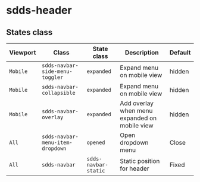 # sdds-header

## States class

| Viewport | Class                            | State class          | Description                                   | Default |
| -------- | -------------------------------- | -------------------- | --------------------------------------------- | ------- |
| `Mobile` | `sdds-navbar-side-menu-toggler`  | `expanded`           | Expand menu on mobile view                    | hidden  |
| `Mobile` | `sdds-navbar-collapsible`        | `expanded`           | Expand menu on mobile view                    | hidden  |
| `Mobile` | `sdds-navbar-overlay`            | `expanded`           | Add overlay when menu expanded on mobile view | hidden  |
| `All`    | `sdds-navbar-menu-item-dropdown` | `opened`             | Open dropdown menu                            | Close   |
| `All`    | `sdds-navbar`                    | `sdds-navbar-static` | Static position for header                    | Fixed   |
